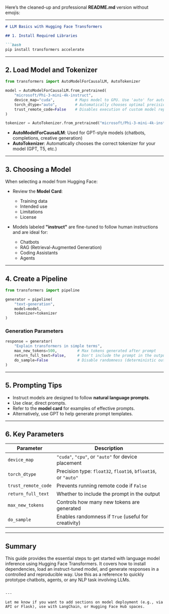 Here’s the cleaned-up and professional **README.md** version without emojis:

---

````markdown
# LLM Basics with Hugging Face Transformers

## 1. Install Required Libraries

```bash
pip install transformers accelerate
````

---

## 2. Load Model and Tokenizer

```python
from transformers import AutoModelForCausalLM, AutoTokenizer

model = AutoModelForCausalLM.from_pretrained(
    "microsoft/Phi-3-mini-4k-instruct",
    device_map="cuda",         # Maps model to GPU. Use 'auto' for auto-balancing.
    torch_dtype="auto",        # Automatically chooses optimal precision (float32, float16, etc.)
    trust_remote_code=False    # Disables execution of custom model repo code
)

tokenizer = AutoTokenizer.from_pretrained("microsoft/Phi-3-mini-4k-instruct")
```

* **AutoModelForCausalLM**: Used for GPT-style models (chatbots, completions, creative generation)
* **AutoTokenizer**: Automatically chooses the correct tokenizer for your model (GPT, T5, etc.)

---

## 3. Choosing a Model

When selecting a model from Hugging Face:

* Review the **Model Card**:

  * Training data
  * Intended use
  * Limitations
  * License

* Models labeled **"instruct"** are fine-tuned to follow human instructions and are ideal for:

  * Chatbots
  * RAG (Retrieval-Augmented Generation)
  * Coding Assistants
  * Agents

---

## 4. Create a Pipeline

```python
from transformers import pipeline

generator = pipeline(
    "text-generation",
    model=model,
    tokenizer=tokenizer
)
```

### Generation Parameters

```python
response = generator(
    "Explain transformers in simple terms",
    max_new_tokens=500,         # Max tokens generated after prompt
    return_full_text=False,     # Don't include the prompt in the output
    do_sample=False             # Disable randomness (deterministic output)
)
```

---

## 5. Prompting Tips

* Instruct models are designed to follow **natural language prompts**.
* Use clear, direct prompts.
* Refer to the **model card** for examples of effective prompts.
* Alternatively, use GPT to help generate prompt templates.

---

## 6. Key Parameters

| Parameter           | Description                                                   |
| ------------------- | ------------------------------------------------------------- |
| `device_map`        | `"cuda"`, `"cpu"`, or `"auto"` for device placement           |
| `torch_dtype`       | Precision type: `float32`, `float16`, `bfloat16`, or `"auto"` |
| `trust_remote_code` | Prevents running remote code if `False`                       |
| `return_full_text`  | Whether to include the prompt in the output                   |
| `max_new_tokens`    | Controls how many new tokens are generated                    |
| `do_sample`         | Enables randomness if `True` (useful for creativity)          |

---

## Summary

This guide provides the essential steps to get started with language model inference using Hugging Face Transformers. It covers how to install dependencies, load an instruct-tuned model, and generate responses in a controlled and reproducible way. Use this as a reference to quickly prototype chatbots, agents, or any NLP task involving LLMs.

```

---

Let me know if you want to add sections on model deployment (e.g., via API or Flask), use with LangChain, or Hugging Face Hub spaces.
```
